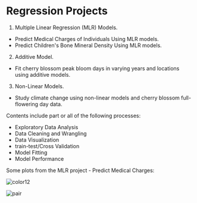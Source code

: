 # Regression Projects

1. Multiple Linear Regression (MLR) Models.
- Predict Medical Charges of Individuals Using MLR models.
- Predict Children's Bone Mineral Density Using MLR models.

2. Additive Model.
- Fit cherry blossom peak bloom days in varying years and locations using additive models. 

3. Non-Linear Models.
- Study climate change using non-linear models and cherry blossom full-flowering day data.

Contents include part or all of the following processes:
* Exploratory Data Analysis
* Data Cleaning and Wrangling
* Data Visualization
* train-test/Cross Validation
* Model Fitting
* Model Performance


Some plots from the MLR project - Predict Medical Charges:

![color12](https://github.com/shuangyanwu/Regression_Projects/assets/112211152/490d0c5d-cd12-4294-a9f7-d2d217725a38)

![pair](https://github.com/shuangyanwu/Regression_Projects/assets/112211152/e9acc4a9-fb91-4aef-8562-c0bf331c741f)
